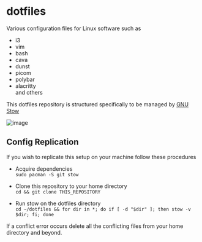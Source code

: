# dotfiles

Various configuration files for Linux software such as

- i3
- vim
- bash
- cava
- dunst
- picom
- polybar
- alacritty  
  and others

This dotfiles repository is structured specifically to be managed by [GNU Stow](https://www.gnu.org/software/stow/)

![image](https://github.com/user-attachments/assets/ae589591-f286-40ef-a68c-505c87916b4b)

## Config Replication

If you wish to replicate this setup on your machine follow these procedures

- Acquire dependencies  
  `sudo pacman -S git stow`

- Clone this repository to your home directory  
  `cd && git clone THIS_REPOSITORY`

- Run stow on the dotfiles directory  
  `cd ~/dotfiles && for dir in *; do if [ -d "$dir" ]; then stow -v $dir; fi; done`

If a conflict error occurs delete all the conflicting files from your home directory and beyond.
